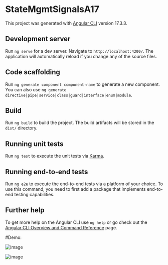 # StateMgmtSignalsA17

This project was generated with [Angular CLI](https://github.com/angular/angular-cli) version 17.3.3.

## Development server

Run `ng serve` for a dev server. Navigate to `http://localhost:4200/`. The application will automatically reload if you change any of the source files.

## Code scaffolding

Run `ng generate component component-name` to generate a new component. You can also use `ng generate directive|pipe|service|class|guard|interface|enum|module`.

## Build

Run `ng build` to build the project. The build artifacts will be stored in the `dist/` directory.

## Running unit tests

Run `ng test` to execute the unit tests via [Karma](https://karma-runner.github.io).

## Running end-to-end tests

Run `ng e2e` to execute the end-to-end tests via a platform of your choice. To use this command, you need to first add a package that implements end-to-end testing capabilities.

## Further help

To get more help on the Angular CLI use `ng help` or go check out the [Angular CLI Overview and Command Reference](https://angular.io/cli) page.

#Demo: 

![image](https://github.com/urtaav/state-with-signals-a17/assets/30246385/71c469ec-530b-4a3c-ab43-e1c14b5fce3b)


![image](https://github.com/urtaav/state-with-signals-a17/assets/30246385/ccce181e-d52d-46a4-8641-50f57e1553de)
